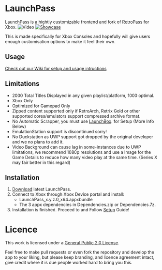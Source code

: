 # LaunchPass
LaunchPass is a hightly customizable frontend and fork of [RetroPass](https://github.com/retropassdev/RetroPass) for Xbox.
![Video](https://github.com/Misunderstood-Wookiee/LaunchPass/blob/e55c515e3d5e9385093a306142e1ab50302d9f97/Docs/LaunchPass.webp)
[![Showcase](https://github.com/Misunderstood-Wookiee/LaunchPass/blob/173fc46d795b28ca138c553bbb393205f00be7d8/Docs/Screenshot%202023-04-22%20021815.png)](https://www.youtube.com/watch?v=Ox-JfUBo9as)


This is made specifically for Xbox Consoles and hopefully will give users enough customisation options to make it feel their own. 
## Usage
[Check out our Wiki for setup and usage intructions](https://github.com/Misunderstood-Wookiee/LaunchPass/wiki)


## Limitations
 - 2000 Total Titles Displayed in any given playlist/platform, 1000 optimal.
 - Xbox Only
 - Optimized for Gamepad Only
 - Zipped content supported only if RetroArch, Retrix Gold or other supported cores/emulators support compressed archive format.
 - No Automatic Scrapper, you must use [LaunchBox](https://www.launchbox-app.com). for Setup (More Info Below)
 - EmulationStation support is discontinued sorry!
 - No Duckstation as UWP support got dropped by the original developer and we no plans to add it.
 - Video Background can cause lag in some-instances due to UWP limitations, we recommend 1080p resolutions and use a Image for the Game Details to reduce how many video play at the same time. (Series X may fair better in this regard)
  
## Installation
 1. [Download](../../releases/) latest LaunchPass.
 2. Connect to Xbox through Xbox Device portal and install:
	- LaunchPass_x.y.z.0_x64.appxbundle
	- The 3 appx dependencies in Dependencies.zip or Dependencies.7z.
3. Installation is finished. Proceed to and Follow [Setup](https://github.com/Misunderstood-Wookiee/LaunchPass/wiki/Basic-Usage) Guide!


# Licence
This work is licensed under a
[General Public 2.0 License](https://github.com/Misunderstood-Wookiee/LaunchPass/blob/Release/LICENSE.txt).

Feel free to make pull requests or even fork the repository and develop the app to your liking, but please keep branding, and licence agreement intact, give credit where it is due people worked hard to bring you this.
